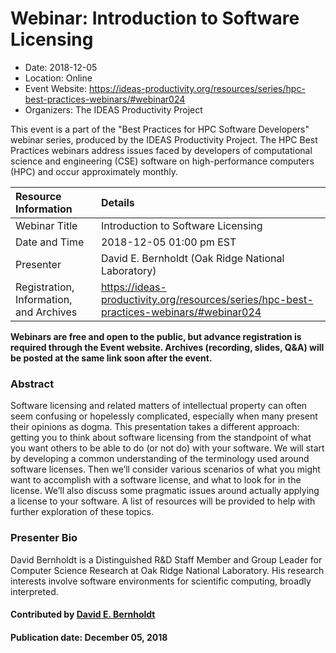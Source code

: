 













			   

<!-- Note: this label does NOT include the trailing colon -->





# Webinar: Introduction to Software Licensing

- Date: 2018-12-05
- Location: Online
- Event Website: https://ideas-productivity.org/resources/series/hpc-best-practices-webinars/#webinar024
- Organizers: The IDEAS Productivity Project
			   
This event is a part of the "Best Practices for HPC Software
Developers" webinar series, produced by the IDEAS Productivity
Project. The HPC Best Practices webinars address issues faced by
developers of computational science and engineering (CSE) software on
high-performance computers (HPC) and occur approximately monthly.

Resource Information | Details
:--- | :---			   
Webinar Title | Introduction to Software Licensing
Date and Time | 2018-12-05 01:00 pm EST
Presenter | David E. Bernholdt (Oak Ridge National Laboratory)
Registration, Information, and Archives | 	<https://ideas-productivity.org/resources/series/hpc-best-practices-webinars/#webinar024>	   

**Webinars are free and open to the public, but advance registration is required through the Event website. Archives (recording, slides, Q&A) will be posted at the same link soon after the event.**

### Abstract
<p>Software licensing and related matters of intellectual property can
often seem confusing or hopelessly complicated, especially when many
present their opinions as dogma. This presentation takes a different
approach: getting you to think about software licensing from the
standpoint of what you want others to be able to do (or not do) with
your software. We will start by developing a common understanding of
the terminology used around software licenses. Then we’ll consider
various scenarios of what you might want to accomplish with a software
license, and what to look for in the license. We’ll also discuss some
pragmatic issues around actually applying a license to your
software. A list of resources will be provided to help with further
exploration of these topics.</p>



### Presenter Bio
<p>David Bernholdt is a Distinguished R&amp;D Staff
Member and Group Leader for Computer Science Research at Oak Ridge
National Laboratory. His research interests involve software
environments for scientific computing, broadly interpreted.</p>

    

#### Contributed by [David E. Bernholdt](https://github.com/bernhold "David E. Bernholdt GitHub profile")

#### Publication date: December 05, 2018

<!---
Publish: yes
Categories: skills
Topics: online learning
Level: 2
Prerequisites: default
Aggregate: none
--->






